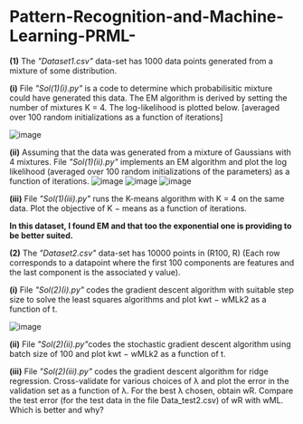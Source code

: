 # Pattern-Recognition-and-Machine-Learning-PRML-
<b>(1)</b> The <i>"Dataset1.csv"</i> data-set has 1000 data points generated from a mixture of some distribution.
<p>
  <b>(i)</b> File <i>"Sol(1)(i).py"</i> is a code to determine which probabilisitic mixture could have generated this data. The EM algorithm is derived by setting the       number of mixtures K = 4. The log-likelihood is plotted below. [averaged over 100 random initializations as a function of iterations]
  </p>
  
  ![image](https://user-images.githubusercontent.com/62890614/233840589-a49a7481-d081-47fc-a9df-0eb0e6a71350.png)


  <b>(ii)</b> Assuming that the data was generated from a mixture of Gaussians with 4 mixtures. File <i>"Sol(1)(ii).py"</i> implements an EM algorithm and plot the log        likelihood (averaged over 100 random initializations of the parameters) as a function of iterations.
  ![image](https://user-images.githubusercontent.com/62890614/233840691-a2750217-4bee-470e-982f-6bd33ded6b07.png)
  ![image](https://user-images.githubusercontent.com/62890614/233840719-8f86dc65-1fe6-46a7-9e95-bea032b85883.png)
  ![image](https://user-images.githubusercontent.com/62890614/233840734-b419dd11-58b6-45d6-b267-52f3cd2619e5.png)
  
  <b>(iii)</b> File <i>"Sol(1)(iii).py"</i> runs the K-means algorithm with K = 4 on the same data. Plot the objective of K − means as a function of iterations.
  
  <b>In this dataset, I found EM and that too the exponential one is providing to be better suited.</b>
 </p>
 <p>
<b>(2)</b> The <i>"Dataset2.csv"</i> data-set has 10000 points in (R100, R) (Each row corresponds to a datapoint where the first 100 components are features and the        last component is the associated y value).
  <p>
  <b>(i)</b> File <i>"Sol(2)(i).py"</i> codes the gradient descent algorithm with suitable step size to solve the least squares algorithms and plot kwt − wMLk2 as a      function of t.
 </br>

![image](https://user-images.githubusercontent.com/62890614/233841787-3b242f9d-1a17-4535-924c-745fdf7603b6.png)

  <b>(ii)</b> File <i>"Sol(2)(ii).py"</i>codes the stochastic gradient descent algorithm using batch size of 100 and plot kwt − wMLk2 as a function of t. 

  <b>(iii)</b> File <i>"Sol(2)(iii).py"</i> codes the gradient descent algorithm for ridge regression. Cross-validate for various choices of λ and plot the error in    the validation set as a function of λ. For the best λ chosen, obtain wR. Compare the test error (for the test data in the file Data_test2.csv) of wR with wML. Which is better and why?
    </p>
</p>
